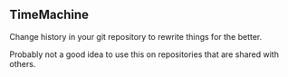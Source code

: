TimeMachine
-----------

Change history in your git repository to rewrite things for the better.

Probably not a good idea to use this on repositories that are shared with others.